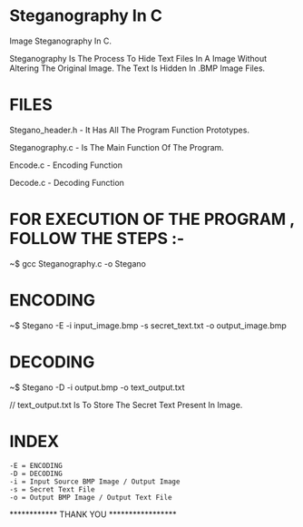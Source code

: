 # Steganography In C
Image Steganography In C.

Steganography Is The Process To Hide Text Files In A Image Without Altering The Original Image.
The Text Is Hidden In .BMP Image Files.

# FILES

Stegano_header.h - It Has All The Program Function Prototypes.

Steganography.c - Is The Main Function Of The Program.

Encode.c - Encoding Function

Decode.c - Decoding Function

# FOR EXECUTION OF THE PROGRAM , FOLLOW THE STEPS :-

~$ gcc Steganography.c -o Stegano

# ENCODING

~$ Stegano -E -i input_image.bmp -s secret_text.txt -o output_image.bmp

# DECODING

~$ Stegano -D -i output.bmp -o text_output.txt

// text_output.txt Is To Store The Secret Text Present In Image.

# INDEX

	-E = ENCODING
	-D = DECODING
	-i = Input Source BMP Image / Output Image
	-s = Secret Text File
	-o = Output BMP Image / Output Text File
  
  ************ THANK YOU *****************
  